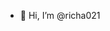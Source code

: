 - 👋 Hi, I’m @richa021

<!---
richa021/richa021 is a ✨ special ✨ repository because its `README.md` (this file) appears on your GitHub profile.
You can click the Preview link to take a look at your changes.
--->
